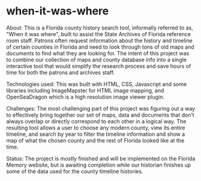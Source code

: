 # when-it-was-where

About: 
This is a Florida county history search tool, informally referred to as, "When it was where", built to assist the State Archives of Florida reference room staff. Patrons often request information about the history and timeline of certain counties in Florida and need to look through tons of old maps and documents to find what they are looking for. The intent of this project was to combine our collection of maps and county database info into a single interactive tool that would simplify the research process and save hours of time for both the patrons and archives staff. 

Technologies used: 
This was built with HTML, CSS, Javascript and some libraries including ImageMapster for HTML image mapping, and OpenSeaDragon which is a high resolution image viewer plugin. 

Challenges: 
The most challenging part of this project was figuring out a way to effectively bring together our set of maps, data and documents that don’t always overlap or directly correspond to each other in a logical way. The resulting tool allows a user to choose any modern county, view its entire timeline, and search by year to filter the timeline information and show a map of what the chosen county and the rest of Florida looked like at the time. 

Status:
The project is mostly finished and will be implemented on the Florida Memory website, but is awaiting completion while our historian finishes up some of the data used for the county timeline histories.
